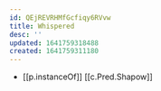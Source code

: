 ```yaml
---
id: QEjREVRHMfGcfiqy6RVvw
title: Whispered
desc: ''
updated: 1641759318488
created: 1641759311180
---
```



- [[p.instanceOf]] [[c.Pred.Shapow]]
